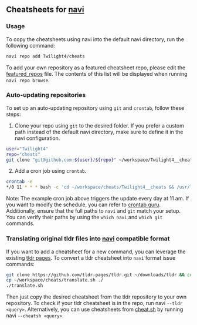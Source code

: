 ## Cheatsheets for [navi](https://github.com/denisidoro/navi)
### Usage
To copy the cheatsheets using navi into the default navi directory, run the following command:

```bash
navi repo add Twilight4/cheats
```

To add your own repository as a featured cheatsheet repo, please edit the [featured_repos](https://github.com/denisidoro/cheats/edit/master/featured_repos.txt) file. The contents of this list will be displayed when running `navi repo browse`.

### Auto-updating repositories
To set up an auto-updating repository using `git` and `crontab`, follow these steps:

1. Clone your repo using `git` to the desired folder. If you prefer a custom path instead of the default navi directory, make sure to define it in the navi configuration.
```bash
user="Twilight4"
repo="cheats"
git clone "git@github.com:${user}/${repo}" ~/workspace/Twilight4__cheats
```

2. Add a cron job using `crontab`.
```bash
crontab -e
*/0 11 * * * bash -c 'cd ~/workspace/cheats/Twilight4__cheats && /usr/local/bin/git pull -q origin master'
```

Note: The example cron job above triggers the update every day at 11 am. If you want to modify the schedule, you can refer to [crontab guru](https://crontab.guru/). Additionally, ensure that the full paths to `navi` and `git` match your setup. You can verify their paths by using the `which navi` and `which git` commands.

### Translating original tldr files into [navi](https://github.com/denisidoro/navi) compatible format
If you want to add a cheatsheet for a new command, you can leverage the existing [tldr pages](https://github.com/tldr-pages/tldr). To convert a tldr cheatsheet into `navi` format issue commands:

```bash
git clone https://github.com/tldr-pages/tldr.git ~/downloads/tldr && cd ~/downloads/tdlr
cp ~/workspace/cheats/translate.sh ./
./translate.sh
```

Then just copy the desired cheatsheet from the tldr repository to your own repository. To check if your tldr cheatsheet is in the repo, run navi `--tldr <query>`. Alternatively, you can use cheatsheets from [cheat.sh](https://github.com/chubin/cheat.sh) by running navi `--cheatsh <query>`.
